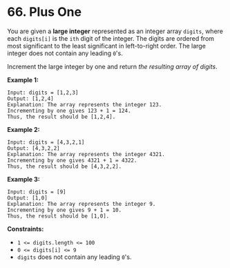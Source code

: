 # 66. Plus One

You are given a **large integer** represented as an integer array `digits`,
where each `digits[i]` is the `ith` digit of the integer.
The digits are ordered from most significant to the least significant
in left-to-right order. The large integer does not contain any leading `0`'s.

Increment the large integer by one and return *the resulting array of digits*.

**Example 1:**

```
Input: digits = [1,2,3]
Output: [1,2,4]
Explanation: The array represents the integer 123.
Incrementing by one gives 123 + 1 = 124.
Thus, the result should be [1,2,4].
```

**Example 2:**

```
Input: digits = [4,3,2,1]
Output: [4,3,2,2]
Explanation: The array represents the integer 4321.
Incrementing by one gives 4321 + 1 = 4322.
Thus, the result should be [4,3,2,2].
```

**Example 3:**

```
Input: digits = [9]
Output: [1,0]
Explanation: The array represents the integer 9.
Incrementing by one gives 9 + 1 = 10.
Thus, the result should be [1,0].
```

**Constraints:**

- `1 <= digits.length <= 100`
- `0 <= digits[i] <= 9`
- `digits` does not contain any leading `0`'s.